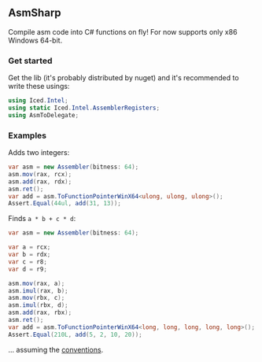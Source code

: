 ## AsmSharp

Compile asm code into C# functions on fly! For now supports only x86 Windows 64-bit.

### Get started

Get the lib (it's probably distributed by nuget) and it's recommended to write these usings:
```cs
using Iced.Intel;
using static Iced.Intel.AssemblerRegisters;
using AsmToDelegate;
```

### Examples


Adds two integers:
```cs
var asm = new Assembler(bitness: 64);
asm.mov(rax, rcx);
asm.add(rax, rdx);
asm.ret();
var add = asm.ToFunctionPointerWinX64<ulong, ulong, ulong>();
Assert.Equal(44ul, add(31, 13));
```

Finds `a * b + c * d`:
```cs
var asm = new Assembler(bitness: 64);

var a = rcx;
var b = rdx;
var c = r8;
var d = r9;

asm.mov(rax, a);
asm.imul(rax, b);
asm.mov(rbx, c);
asm.imul(rbx, d);
asm.add(rax, rbx);
asm.ret();
var add = asm.ToFunctionPointerWinX64<long, long, long, long, long>();
Assert.Equal(210L, add(5, 2, 10, 20));
```

... assuming the [conventions](https://docs.microsoft.com/en-us/cpp/build/x64-calling-convention?view=msvc-160).
